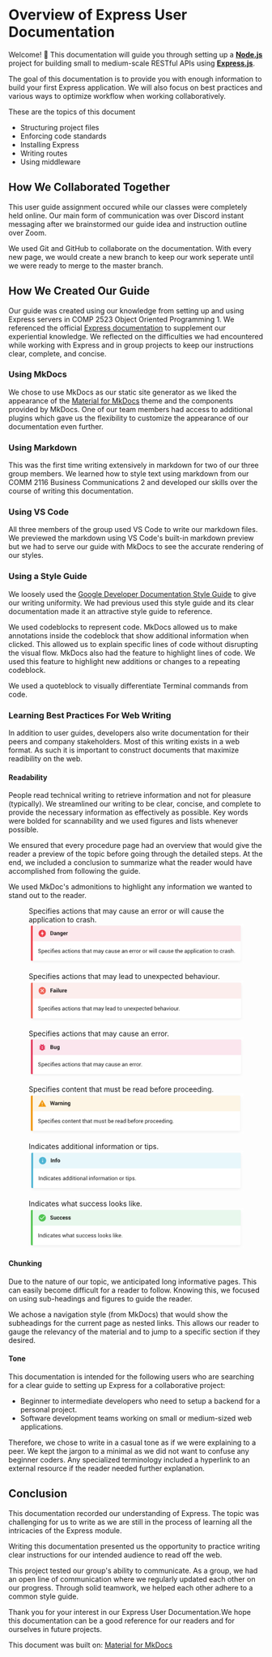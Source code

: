 # Overview of Express User Documentation

Welcome! 👋 This documentation will guide you through setting up a [**Node.js**](https://nodejs.org/) project for building small to medium-scale RESTful APIs using [**Express.js**](https://expressjs.com/).

The goal of this documentation is to provide you with enough information to build your first Express application. We will also focus on best practices and various ways to optimize workflow when working collaboratively.

These are the topics of this document

- Structuring project files
- Enforcing code standards
- Installing Express
- Writing routes
- Using middleware


## How We Collaborated Together

This user guide assignment occured while our classes were completely held online. Our main form of communication was over Discord instant messaging after we brainstormed our guide idea and instruction outline over Zoom.

We used Git and GitHub to collaborate on the documentation. With every new page, we would create a new branch to keep our work seperate until we were ready to merge to the master branch.

## How We Created Our Guide

Our guide was created using our knowledge from setting up and using Express servers in COMP 2523 Object Oriented Programming 1. We referenced the official [Express documentation](https://expressjs.com/) to supplement our experiential knowledge. We reflected on the difficulties we had encountered while working with Express and in group projects to keep our instructions clear, complete, and concise.

### Using MkDocs

We chose to use MkDocs as our static site generator as we liked the appearance of the [Material for MkDocs](https://github.com/squidfunk/mkdocs-material) theme and the components provided by MkDocs. One of our team members had access to additional plugins which gave us the flexibility to customize the appearance of our documentation even further.

### Using Markdown

This was the first time writing extensively in markdown for two of our three group members. We learned how to style text using markdown from our COMM 2116 Business Communications 2 and developed our skills over the course of writing this documentation.

### Using VS Code

All three members of the group used VS Code to write our markdown files. We previewed the markdown using VS Code's built-in markdown preview but we had to serve our guide with MkDocs to see the accurate rendering of our styles.

### Using a Style Guide

We loosely used the [Google Developer Documentation Style Guide](https://developers.google.com/style) to give our writing uniformity. We had previous used this style guide and its clear documentation made it an attractive style guide to reference.

We used codeblocks to represent code. MkDocs allowed us to make annotations inside the codeblock that show additional information when clicked. This allowed us to explain specific lines of code without disrupting the visual flow. MkDocs also had the feature to highlight lines of code. We used this feature to highlight new additions or changes to a repeating codeblock.

We used a quoteblock to visually differentiate Terminal commands from code.

### Learning Best Practices For Web Writing

In addition to user guides, developers also write documentation for their peers and company stakeholders. Most of this writing exists in a web format. As such it is important to construct documents that maximize readibility on the web.

#### Readability

People read technical writing to retrieve information and not for pleasure (typically). We streamlined our writing to be clear, concise, and complete to provide the necessary information as effectively as possible. Key words were bolded for scannability and we used figures and lists whenever possible.

We ensured that every procedure page had an overview that would give the reader a preview of the topic before going through the detailed steps. At the end, we included a conclusion to summarize what the reader would have accomplished from following the guide.

We used MkDoc's admonitions to highlight any information we wanted to stand out to the reader.

<figure>
  <figcaption>Specifies actions that may cause an error or will cause the application to crash.</figcaption>
  <img
  src="docs/pages/images/admonitions/danger.png"
  alt="The danger admonition.">
</figure>
<figure>
  <figcaption>Specifies actions that may lead to unexpected behaviour.</figcaption>
  <img
  src="docs/pages/images/admonitions/failure.png"
  alt="The failure admonition.">
</figure>
<figure>
  <figcaption>Specifies actions that may cause an error.</figcaption>
  <img
  src="docs/pages/images/admonitions/bug.png"
  alt="The bug admonition.">
</figure>
<figure>
  <figcaption>Specifies content that must be read before proceeding.</figcaption>
  <img
  src="docs/pages/images/admonitions/warning.png"
  alt="The warning admonition.">
</figure>
<figure>
  <figcaption>Indicates additional information or tips.</figcaption>
  <img
  src="docs/pages/images/admonitions/info.png"
  alt="The info admonition.">
</figure>
<figure>
  <figcaption>Indicates what success looks like.</figcaption>
  <img
  src="docs/pages/images/admonitions/success.png"
  alt="The success admonition.">
</figure>

#### Chunking

Due to the nature of our topic, we anticipated long informative pages. This can easily become difficult for a reader to follow. Knowing this, we focused on using sub-headings and figures to guide the reader.

We achose a navigation style (from MkDocs) that would show the subheadings for the current page as nested links. This allows our reader to gauge the relevancy of the material and to jump to a specific section if they desired.

#### Tone

This documentation is intended for the following users who are searching for a clear guide to setting up Express for a collaborative project:

- Beginner to intermediate developers who need to setup a backend for a personal project.
- Software development teams working on small or medium-sized web applications.

Therefore, we chose to write in a casual tone as if we were explaining to a peer. We kept the jargon to a minimal as we did not want to confuse any beginner coders. Any specialized terminology included a hyperlink to an external resource if the reader needed further explanation.

## Conclusion

This documentation recorded our understanding of Express. The topic was challenging for us to write as we are still in the process of learning all the intricacies of the Express module.

Writing this documentation presented us the opportunity to practice writing clear instructions for our intended audience to read off the web.

This project tested our group's ability to communicate. As a group, we had an open line of communication where we regularly updated each other on our progress. Through solid teamwork, we helped each other adhere to a common style guide.

Thank you for your interest in our Express User Documentation.We hope this documentation can be a good reference for our readers and for ourselves in future projects. 



This document was built on: [Material for MkDocs](https://github.com/squidfunk/mkdocs-material)

